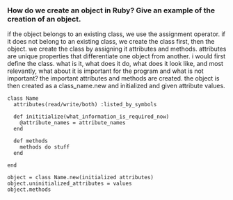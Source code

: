 ### How do we create an object in Ruby? Give an example of the creation of an object.
if the object belongs to an existing class, we use the assignment operator. if it does not belong to an existing class, we create the class first, then the object. we create the class by assigning it attributes and methods. attributes are unique properties that differentiate one object from another.
i would first define the class. what is it, what does it do, what does it look like, and most relevantly, what about it is important for the program and what is not important? the important attributes and methods are created.
the object is then created as a class_name.new and initialized and given attribute values.
```
class Name
  attributes(read/write/both) :listed_by_symbols

  def inititialize(what_information_is_required_now)
    @attribute_names = attribute_names
  end

  def methods
    methods do stuff
  end

end

object = class Name.new(initialized attributes)
object.uninitialized_attributes = values
object.methods
```
